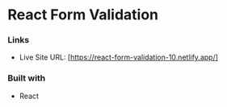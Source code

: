 # React Form Validation

### Links

- Live Site URL: [https://react-form-validation-10.netlify.app/]

### Built with

- React
